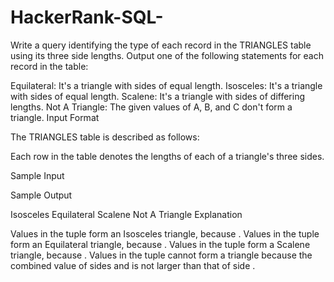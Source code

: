 # HackerRank-SQL-
Write a query identifying the type of each record in the TRIANGLES table using its three side lengths. Output one of the following statements for each record in the table:

Equilateral: It's a triangle with  sides of equal length.
Isosceles: It's a triangle with  sides of equal length.
Scalene: It's a triangle with  sides of differing lengths.
Not A Triangle: The given values of A, B, and C don't form a triangle.
Input Format

The TRIANGLES table is described as follows:



Each row in the table denotes the lengths of each of a triangle's three sides.

Sample Input



Sample Output

Isosceles
Equilateral
Scalene
Not A Triangle
Explanation

Values in the tuple  form an Isosceles triangle, because .
Values in the tuple  form an Equilateral triangle, because . Values in the tuple  form a Scalene triangle, because .
Values in the tuple  cannot form a triangle because the combined value of sides  and  is not larger than that of side .
